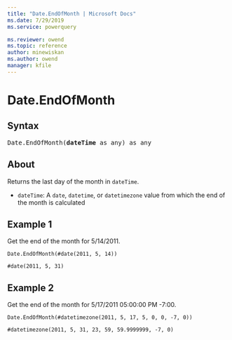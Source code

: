 ```yaml
---
title: "Date.EndOfMonth | Microsoft Docs"
ms.date: 7/29/2019
ms.service: powerquery

ms.reviewer: owend
ms.topic: reference
author: minewiskan
ms.author: owend
manager: kfile
---
```

# Date.EndOfMonth

## Syntax

<pre>
Date.EndOfMonth(<b>dateTime</b> as any) as any 
</pre>
  
## About  
Returns the last day of the month in `dateTime`. <ul> <li><code>dateTime</code>: A <code>date</code>, <code>datetime</code>, or <code>datetimezone</code> value from which the end of the month is calculated</li> </ul>

## Example 1
Get the end of the month for 5/14/2011.

```powerquery-m
Date.EndOfMonth(#date(2011, 5, 14))
```

`#date(2011, 5, 31)`

## Example 2
Get the end of the month for 5/17/2011 05:00:00 PM -7:00.

```powerquery-m
Date.EndOfMonth(#datetimezone(2011, 5, 17, 5, 0, 0, -7, 0))
```

`#datetimezone(2011, 5, 31, 23, 59, 59.9999999, -7, 0)`
